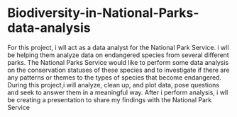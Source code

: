 # Biodiversity-in-National-Parks-data-analysis
For this project, i wll act as a data analyst for the National Park Service.  i wll be helping them analyze data on endangered species from several different parks.  The National Parks Service would like to perform some data analysis on the conservation statuses of these species and to investigate if there are any patterns or themes to the types of species that become endangered. During this project,i will analyze, clean up, and plot data, pose questions and seek to answer them in a meaningful way.  After i perform analysis, i wll be creating a presentation to share my findings with the National Park Service
